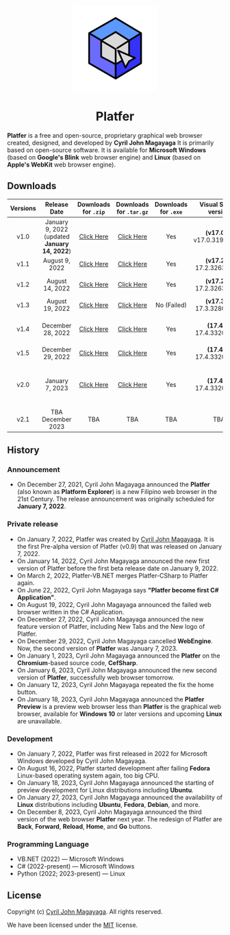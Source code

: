 <p align="center">
  <a href="https://github.com/Platfer/Platfer">
    <img src=".github/assets/Platfer.svg" width="200" height="200">
  </a>
</p>

<h1 align="center">Platfer</h1>

**Platfer** is a free and open-source, proprietary graphical web browser created, designed, and developed by **Cyril John Magayaga** It is primarily based on open-source software. It is available for **Microsoft Windows** (based on **Google's Blink** web browser engine) and **Linux** (based on **Apple's WebKit** web browser engine).

## Downloads
| **Versions** | **Release Date** | **Downloads for `.zip`** | **Downloads for `.tar.gz`** | **Downloads for `.exe`** | **Visual Studio** version | Notes |
|:-:|:-:|:-:|:-:|:-:|:-:|:-:|
| v1.0 | January 9, 2022 (updated **January 14, 2022**) | [Click Here](https://github.com/Platfer/Platfer/archive/refs/tags/v1.0.zip) | [Click Here](https://github.com/Platfer/Platfer/archive/refs/tags/v1.0.tar.gz) | Yes | **(v17.0.2)** v17.0.31919.166 | First **Visual Basic .NET** Application |
| v1.1 | August 9, 2022 | [Click Here](https://github.com/Platfer/Platfer/archive/refs/tags/v1.1.zip) | [Click Here](https://github.com/Platfer/Platfer/archive/refs/tags/v1.1.tar.gz) | Yes | **(v17.2.6)** 17.2.32630.192 | First **C#** Application |
| v1.2 | August 14, 2022 | [Click Here](https://github.com/Platfer/Platfer/archive/refs/tags/v1.2.zip) | [Click Here](https://github.com/Platfer/Platfer/archive/refs/tags/v1.2.tar.gz) | Yes | **(v17.2.6)** 17.2.32630.192 | First Redesign of Platfer |
| v1.3 | August 19, 2022 | [Click Here](https://github.com/Platfer/Platfer/archive/refs/tags/v1.3.zip) | [Click Here](https://github.com/Platfer/Platfer/archive/refs/tags/v1.3.tar.gz) | No (Failed) | **(v17.3.0)** 17.3.32804.467 | First Fix bugs |
| v1.4 | December 28, 2022 | [Click Here](https://github.com/Platfer/Platfer/archive/refs/tags/v1.4.zip) | [Click Here](https://github.com/Platfer/Platfer/archive/refs/tags/v1.4.tar.gz) | Yes | **(17.4.3)** 17.4.33205.214 | New tabs and New logo of Platfer |
| v1.5 | December 29, 2022 | [Click Here](https://github.com/Platfer/Platfer/archive/refs/tags/v1.5.zip) | [Click Here](https://github.com/Platfer/Platfer/archive/refs/tags/v1.5.tar.gz) | Yes | **(17.4.3)** 17.4.33205.214 | Second Fix bugs |
| v2.0 | January 7, 2023 | [Click Here](https://github.com/Platfer/Platfer/archive/refs/tags/v2.0.zip) | [Click Here](https://github.com/Platfer/Platfer/archive/refs/tags/v2.0.tar.gz) | Yes | **(17.4.3)** 17.4.33205.214 | New version of Platfer and Chromium-based web browser|
| v2.1 | TBA December 2023 | TBA | TBA | TBA | TBA | Second Redesign of Platfer|

## History

### Announcement
  * On December 27, 2021, Cyril John Magayaga announced the **Platfer** (also known as **Platform Explorer**) is a new Filipino web browser in the 21st Century. The release announcement was originally scheduled for **January 7, 2022**.

### Private release
  * On January 7, 2022, Platfer was created by [Cyril John Magayaga](https://github.com/magayaga). It is the first Pre-alpha version of Platfer (v0.9) that was released on January 7, 2022.
  * On January 14, 2022, Cyril John Magayaga announced the new first version of Platfer before the first beta release date on January 9, 2022.
  * On March 2, 2022, Platfer-VB.NET merges Platfer-CSharp to Platfer again.
  * On June 22, 2022, Cyril John Magayaga says **"Platfer become first C# Application"**.
  * On August 19, 2022, Cyril John Magayaga announced the failed web browser written in the C# Application.
  * On December 27, 2022, Cyril John Magayaga announced the new feature version of Platfer, including New Tabs and the New logo of Platfer.
  * On December 29, 2022, Cyril John Magayaga cancelled **WebEngine**. Now, the second version of **Platfer** was January 7, 2023.
  * On January 1, 2023, Cyril John Magayaga announced the **Platfer** on the **Chromium**-based source code, **CefSharp**.
  * On January 6, 2023, Cyril John Magayaga announced the new second version of **Platfer**, successfully web browser tomorrow.
  * On January 12, 2023, Cyril John Magayaga repeated the fix the home button.
  * On January 18, 2023, Cyril John Magayaga announced the **Platfer Preview** is a preview web browser less than **Platfer** is the graphical web browser, available for **Windows 10** or later versions and upcoming **Linux** are unavailable.
  
### Development
  * On January 7, 2022, Platfer was first released in 2022 for Microsoft Windows developed by Cyril John Magayaga.
  * On August 16, 2022, Platfer started development after failing **Fedora** Linux-based operating system again, too big CPU.
  * On January 18, 2023, Cyril John Magayaga announced the starting of preview development for Linux distributions including **Ubuntu**.
  * On January 27, 2023, Cyril John Magayaga announced the availability of **Linux** distributions including **Ubuntu**, **Fedora**, **Debian**, and more.
  * On December 8, 2023, Cyril John Magayaga announced the third version of the web browser **Platfer** next year. The redesign of Platfer are **Back**, **Forward**, **Reload**, **Home**, and **Go** buttons.

### Programming Language
  * VB.NET (2022) — Microsoft Windows
  * C# (2022-present) — Microsoft Windows
  * Python (2022; 2023-present) — Linux

## License

Copyright (c) [Cyril John Magayaga](https://github.com/magayaga). All rights reserved.

We have been licensed under the [MIT](LICENSE) license.
